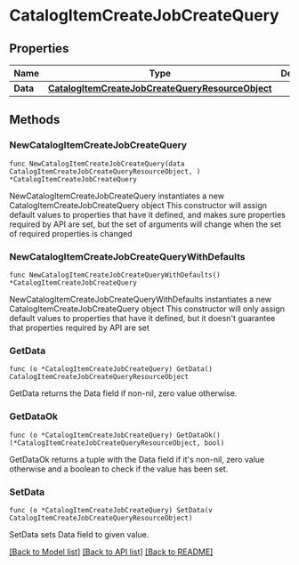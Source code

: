 # CatalogItemCreateJobCreateQuery

## Properties

Name | Type | Description | Notes
------------ | ------------- | ------------- | -------------
**Data** | [**CatalogItemCreateJobCreateQueryResourceObject**](CatalogItemCreateJobCreateQueryResourceObject.md) |  | 

## Methods

### NewCatalogItemCreateJobCreateQuery

`func NewCatalogItemCreateJobCreateQuery(data CatalogItemCreateJobCreateQueryResourceObject, ) *CatalogItemCreateJobCreateQuery`

NewCatalogItemCreateJobCreateQuery instantiates a new CatalogItemCreateJobCreateQuery object
This constructor will assign default values to properties that have it defined,
and makes sure properties required by API are set, but the set of arguments
will change when the set of required properties is changed

### NewCatalogItemCreateJobCreateQueryWithDefaults

`func NewCatalogItemCreateJobCreateQueryWithDefaults() *CatalogItemCreateJobCreateQuery`

NewCatalogItemCreateJobCreateQueryWithDefaults instantiates a new CatalogItemCreateJobCreateQuery object
This constructor will only assign default values to properties that have it defined,
but it doesn't guarantee that properties required by API are set

### GetData

`func (o *CatalogItemCreateJobCreateQuery) GetData() CatalogItemCreateJobCreateQueryResourceObject`

GetData returns the Data field if non-nil, zero value otherwise.

### GetDataOk

`func (o *CatalogItemCreateJobCreateQuery) GetDataOk() (*CatalogItemCreateJobCreateQueryResourceObject, bool)`

GetDataOk returns a tuple with the Data field if it's non-nil, zero value otherwise
and a boolean to check if the value has been set.

### SetData

`func (o *CatalogItemCreateJobCreateQuery) SetData(v CatalogItemCreateJobCreateQueryResourceObject)`

SetData sets Data field to given value.



[[Back to Model list]](../README.md#documentation-for-models) [[Back to API list]](../README.md#documentation-for-api-endpoints) [[Back to README]](../README.md)


